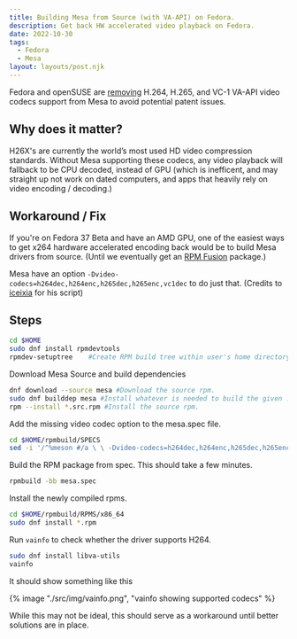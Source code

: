 ```yaml
---
title: Building Mesa from Source (with VA-API) on Fedora.
description: Get back HW accelerated video playback on Fedora.
date: 2022-10-30
tags:
  - Fedora
  - Mesa
layout: layouts/post.njk
---
```


Fedora and openSUSE are [removing](https://linuxiac.com/fedora-and-opensuse-are-dropping-support-for-some-video-codecs/) H.264, H.265, and VC-1 VA-API video codecs support from Mesa to avoid potential patent issues.

## Why does it matter?

H26X's are currently the world’s most used HD video compression standards. Without Mesa supporting these codecs, any video playback will fallback to be CPU decoded, instead of GPU (which is inefficent, and may straight up not work on dated computers, and apps that heavily rely on video encoding / decoding.)

## Workaround / Fix

If you're on Fedora 37 Beta and have an AMD GPU, one of the easiest ways to get x264 hardware accelerated encoding back would be to build Mesa drivers from source. (Until we eventually get an [RPM Fusion](https://bugzilla.rpmfusion.org/show_bug.cgi?id=6426) package.)

Mesa have an option `-Dvideo-codecs=h264dec,h264enc,h265dec,h265enc,vc1dec` to do just that. (Credits to [iceixia](https://www.reddit.com/user/iceixia/) for his script)

## Steps

```bash
cd $HOME
sudo dnf install rpmdevtools
rpmdev-setuptree 	#Create RPM build tree within user's home directory
```

Download Mesa Source and build dependencies

```bash
dnf download --source mesa #Download the source rpm.
sudo dnf builddep mesa #Install whatever is needed to build the given .src.rpm, .nosrc.rpm or .spec file.
rpm --install *.src.rpm #Install the source rpm.
```

Add the missing video codec option to the mesa.spec file.

```bash
cd $HOME/rpmbuild/SPECS
sed -i '/^%meson #/a \ \ -Dvideo-codecs=h264dec,h264enc,h265dec,h265enc,vc1dec #' mesa.spec
```

Build the RPM package from spec. This should take a few minutes.

```bash
rpmbuild -bb mesa.spec
```

Install the newly compiled rpms.

```bash
cd $HOME/rpmbuild/RPMS/x86_64
sudo dnf install *.rpm
```

Run `vainfo` to check whether the driver supports H264.

```bash
sudo dnf install libva-utils
vainfo
```

It should show something like this

{% image "./src/img/vainfo.png", "vainfo showing supported codecs" %}

While this may not be ideal, this should serve as a workaround until better solutions are in place.
